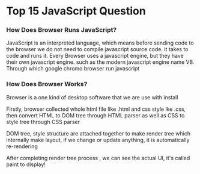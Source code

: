 # Top 15 JavaScript Question

### How Does Browser Runs JavaScript?

<p>JavaScript is an interpreted language, which means before sending code to the browser we do not need to compile javascript source code. it takes to code and runs it. Every Browser uses a javascript engine, but they have their own javascript engine. such as the modern javascript engine name V8. Through which google chromo browser run javascript</p>

### How Does Browser Works?

<p>Browser is a one kind of desktop software that we are use with install</p>
<p>Firstly, browser collected whole html file like .html and css style lke .css, then convert HTML to DOM tree through HTML parser as well as CSS to style tree through CSS parser</p>
<p>DOM tree, style structure are attached together to make render tree which internally make layout, if we change or update anything, it is automatically re-rendering</p>
<p>After completing render tree process , we can see the actual UI, it's called paint to display!</p>


